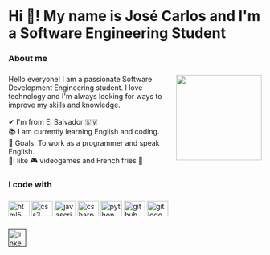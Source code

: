<br clear="both">

<h1 align="left">Hi 👋! My name is José Carlos and I'm a Software Engineering Student</h1>

###

<h3 align="left">About me</h3>

###

<img align="right" height="170" src="https://i.pinimg.com/originals/9a/2e/3d/9a2e3dd3f3dc79b9da3bd0ee11d347b3.gif"  />


###

<p align="left">Hello everyone! I am a passionate Software Development Engineering student. I love technology and I'm always looking for ways to improve my skills and knowledge.<br><br>✔ I'm from El Salvador 🇸🇻<br>📚 I am currently learning English and coding.<br>🎯 Goals: To work as a programmer and speak English. <br>🎲I like 🎮 videogames and French fries 🍟</p>

###


<h3 align="left">I code with</h3>

###

<div align="left">
  <img src="https://cdn.jsdelivr.net/gh/devicons/devicon/icons/html5/html5-original.svg" height="30" width="42" alt="html5 logo"  />
  <img src="https://cdn.jsdelivr.net/gh/devicons/devicon/icons/css3/css3-original.svg" height="30" width="42" alt="css3 logo"  />
  <img src="https://cdn.jsdelivr.net/gh/devicons/devicon/icons/javascript/javascript-original.svg" height="30" width="42" alt="javascript logo"  />
  <img src="https://cdn.jsdelivr.net/gh/devicons/devicon/icons/csharp/csharp-original.svg" height="30" width="42" alt="csharp logo"  />
  <img src="https://cdn.jsdelivr.net/gh/devicons/devicon/icons/python/python-original.svg" height="30" width="42" alt="python logo"  />
  <img src="https://cdn.jsdelivr.net/gh/devicons/devicon/icons/github/github-original.svg" height="30" width="42" alt="github logo"  />
  <img src="https://cdn.jsdelivr.net/gh/devicons/devicon/icons/git/git-original.svg" height="30" width="42" alt="git logo"  />
</div>

###

<div align="left">
  <a href="" target="_blank">
    <img src="https://img.shields.io/static/v1?message=LinkedIn&logo=linkedin&label=&color=0077B5&logoColor=white&labelColor=&style=for-the-badge" height="35" alt="linkedin logo"  />
  </a>
</div>

###


###
